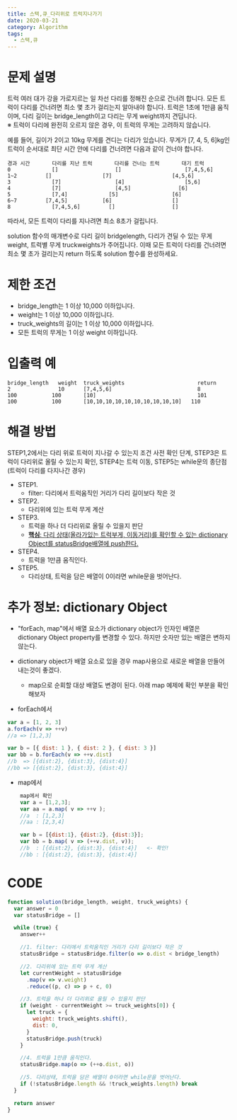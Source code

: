 ```yaml
---
title: 스택,큐_다리위로 트럭지나가기
date: 2020-03-21
category: Algorithm
tags:
  - 스택,큐
---
```


# 문제 설명

트럭 여러 대가 강을 가로지르는 일 차선 다리를 정해진 순으로 건너려 합니다.
모든 트럭이 다리를 건너려면 최소 몇 초가 걸리는지 알아내야 합니다.
트럭은 1초에 1만큼 움직이며, 다리 길이는 bridge_length이고 다리는 무게 weight까지 견딥니다.  
※ 트럭이 다리에 완전히 오르지 않은 경우, 이 트럭의 무게는 고려하지 않습니다.

예를 들어, 길이가 2이고 10kg 무게를 견디는 다리가 있습니다. 무게가 [7, 4, 5, 6]kg인 트럭이 순서대로 최단 시간 안에 다리를 건너려면 다음과 같이 건너야 합니다.

```
경과 시간	    다리를 지난 트럭	    다리를 건너는 트럭	     대기 트럭
0	          []	              []	                [7,4,5,6]
1~2	        []	              [7]	                [4,5,6]
3	          [7]	              [4]	                [5,6]
4	          [7]	              [4,5]	              [6]
5	          [7,4]	            [5]	                [6]
6~7	        [7,4,5]	          [6]	                []
8	          [7,4,5,6]	        []	                []
```

따라서, 모든 트럭이 다리를 지나려면 최소 8초가 걸립니다.

solution 함수의 매개변수로 다리 길이 bridgelength, 다리가 견딜 수 있는 무게 weight, 트럭별 무게 truckweights가 주어집니다. 이때 모든 트럭이 다리를 건너려면 최소 몇 초가 걸리는지 return 하도록 solution 함수를 완성하세요.

# 제한 조건

- bridge_length는 1 이상 10,000 이하입니다.
- weight는 1 이상 10,000 이하입니다.
- truck_weights의 길이는 1 이상 10,000 이하입니다.
- 모든 트럭의 무게는 1 이상 weight 이하입니다.

# 입출력 예

```
bridge_length	weight	truck_weights	                    return
2	            10	    [7,4,5,6]	                        8
100	          100	    [10]	                            101
100	          100	    [10,10,10,10,10,10,10,10,10,10]	  110
```

# 해결 방법

STEP1,2에서는 다리 위로 트럭이 지나갈 수 있는지 조건 사전 확인 단계, STEP3은 트럭이 다리위로 올릴 수 있는지 확인, STEP4는 트럭 이동, STEP5는 while문의 종단점(트럭이 다리를 다지나간 경우)

- STEP1.
  - filter: 다리에서 트럭움직인 거리가 다리 길이보다 작은 것
- STEP2.
  - 다리위에 있는 트럭 무게 계산
- STEP3.
  - 트럭을 하나 더 다리위로 올릴 수 있을지 판단
  - <u>**핵심**: 다리 상태(올라가있는 트럭부게, 이동거리)를 확인할 수 있는 dictionary Object를 statusBridge배열에 push한다.</u>
- STEP4.
  - 트럭을 1만큼 움직인다.
- STEP5.
  - 다리상태, 트럭을 담은 배열이 0이라면 while문을 벗어난다.

# 추가 정보: dictionary Object

- "forEach, map"에서 배열 요소가 dictionary object가 인자인 배열은 dictionary Object property를 변경할 수 있다.
  하지만 숫자만 있는 배열은 변하지 않는다.
- dictionary object가 배열 요소로 있을 경우 map사용으로 새로운 배열을 만들어 내는것이 좋겠다.

  - map으로 순회할 대상 배열도 변경이 된다. 아래 map 예제에 확인 부분을 확인해보자

- forEach에서

```js
var a = [1, 2, 3]
a.forEach(v => ++v)
//a => [1,2,3]

var b = [{ dist: 1 }, { dist: 2 }, { dist: 3 }]
var bb = b.forEach(v => ++v.dist)
//b  => [{dist:2}, {dist:3}, {dist:4}]
//bb => [{dist:2}, {dist:3}, {dist:4}]
```

- map에서

```js
    map에서 확인
    var a = [1,2,3];
    var aa = a.map( v => ++v );
    //a  : [1,2,3]
    //aa : [2,3,4]

    var b = [{dist:1}, {dist:2}, {dist:3}];
    var bb = b.map( v => (++v.dist, v));
    //b  : [{dist:2}, {dist:3}, {dist:4}]   <- 확인!
    //bb : [{dist:2}, {dist:3}, {dist:4}]
```

# CODE

```js
function solution(bridge_length, weight, truck_weights) {
  var answer = 0
  var statusBridge = []

  while (true) {
    answer++

    //1. filter: 다리에서 트럭움직인 거리가 다리 길이보다 작은 것
    statusBridge = statusBridge.filter(o => o.dist < bridge_length)

    //2. 다리위에 있는 트럭 무게 계산
    let currentWeight = statusBridge
      .map(v => v.weight)
      .reduce((p, c) => p + c, 0)

    //3. 트럭을 하나 더 다리위로 올릴 수 있을지 판단
    if (weight - currentWeight >= truck_weights[0]) {
      let truck = {
        weight: truck_weights.shift(),
        dist: 0,
      }
      statusBridge.push(truck)
    }

    //4. 트럭을 1만큼 움직인다.
    statusBridge.map(o => (++o.dist, o))

    //5. 다리상태, 트럭을 담은 배열이 0이라면 while문을 벗어난다.
    if (!statusBridge.length && !truck_weights.length) break
  }

  return answer
}
```
